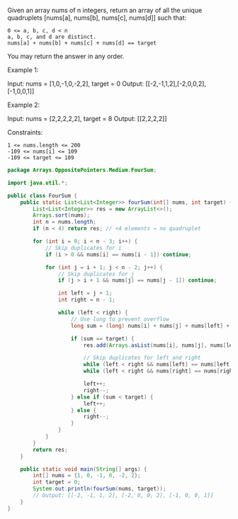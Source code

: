 Given an array nums of n integers, return an array of all the unique quadruplets [nums[a], nums[b], nums[c], nums[d]] such that:

    0 <= a, b, c, d < n
    a, b, c, and d are distinct.
    nums[a] + nums[b] + nums[c] + nums[d] == target

You may return the answer in any order.

 

Example 1:

Input: nums = [1,0,-1,0,-2,2], target = 0
Output: [[-2,-1,1,2],[-2,0,0,2],[-1,0,0,1]]

Example 2:

Input: nums = [2,2,2,2,2], target = 8
Output: [[2,2,2,2]]

 

Constraints:

    1 <= nums.length <= 200
    -109 <= nums[i] <= 109
    -109 <= target <= 109


```java
package Arrays.OppositePointers.Medium.FourSum;

import java.util.*;

public class FourSum {
    public static List<List<Integer>> fourSum(int[] nums, int target) {
        List<List<Integer>> res = new ArrayList<>();
        Arrays.sort(nums);
        int n = nums.length;
        if (n < 4) return res; // <4 elements → no quadruplet

        for (int i = 0; i < n - 3; i++) {
            // Skip duplicates for i
            if (i > 0 && nums[i] == nums[i - 1]) continue;

            for (int j = i + 1; j < n - 2; j++) {
                // Skip duplicates for j
                if (j > i + 1 && nums[j] == nums[j - 1]) continue;

                int left = j + 1;
                int right = n - 1;

                while (left < right) {
                    // Use long to prevent overflow
                    long sum = (long) nums[i] + nums[j] + nums[left] + nums[right];

                    if (sum == target) {
                        res.add(Arrays.asList(nums[i], nums[j], nums[left], nums[right]));

                        // Skip duplicates for left and right
                        while (left < right && nums[left] == nums[left + 1]) left++;
                        while (left < right && nums[right] == nums[right - 1]) right--;

                        left++;
                        right--;
                    } else if (sum < target) {
                        left++;
                    } else {
                        right--;
                    }
                }
            }
        }
        return res;
    }

    public static void main(String[] args) {
        int[] nums = {1, 0, -1, 0, -2, 2};
        int target = 0;
        System.out.println(fourSum(nums, target));
        // Output: [[-2, -1, 1, 2], [-2, 0, 0, 2], [-1, 0, 0, 1]]
    }
}
```